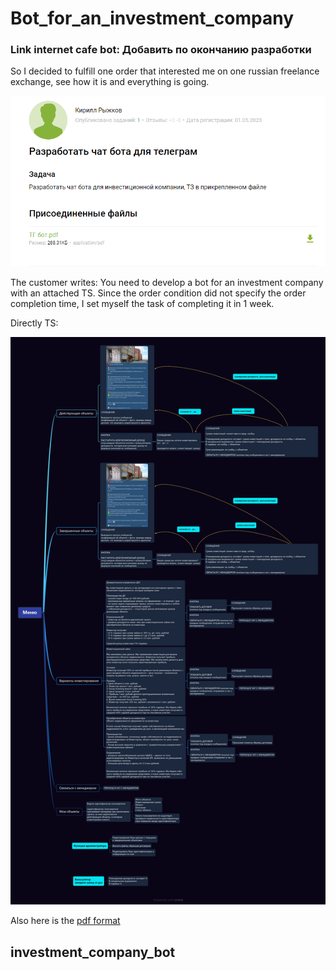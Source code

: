 # Bot_for_an_investment_company
### Link internet cafe bot: Добавить по окончанию разработки

So I decided to fulfill one order that interested me on one russian freelance exchange, see how it is and everything is going.

![order](order.png)

The customer writes: You need to develop a bot for an investment company with an attached TS.
Since the order condition did not specify the order completion time, I set myself the task of completing it in 1 week.

Directly TS:

![TS](TS_on_the_bot.jpg)

Also here is the [pdf format](TS_on_the_bot.pdf)

## investment_company_bot